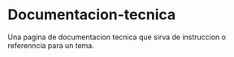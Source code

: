 # Documentacion-tecnica
Una pagina de documentacion tecnica que sirva de instruccion o referenncia para un tema.
